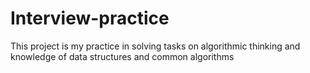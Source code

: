 # Interview-practice
This project is my practice in solving tasks on algorithmic thinking and knowledge of data structures and common algorithms
